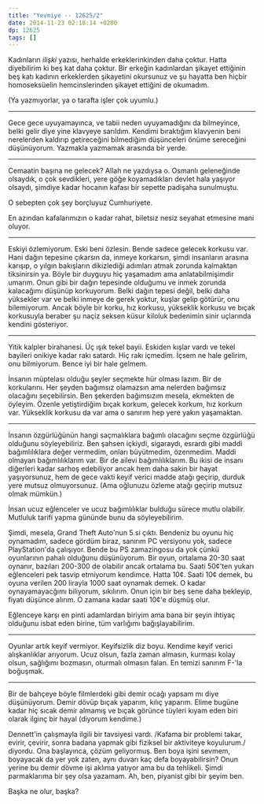 ```yaml
---
title: "Yevmiye -- 12625/2"
date: 2014-11-23 02:18:14 +0200
dp: 12625
tags: []
---
```


Kadınların *ilişki* yazısı, herhalde erkeklerinkinden daha çoktur. Hatta
diyebilirim ki beş kat daha çoktur. Bir erkeğin kadınlardan şikayet
ettiğinin beş katı kadının erkeklerden şikayetini okursunuz ve şu
hayatta ben hiçbir homoseksüelin hemcinslerinden şikayet ettiğini de
okumadım.

(Ya yazmıyorlar, ya o tarafta işler çok uyumlu.)

--------------

Gece gece uyuyamayınca, ve tabii neden uyuyamadığını da bilmeyince, belki
gelir diye yine klavyeye sarıldım. Kendimi bıraktığım klavyenin beni
nerelerden kaldırıp getireceğini bilmediğim düşünceleri önüme sereceğini
düşünüyorum. Yazmakla yazmamak arasında bir yerde.

--------------

Cemaatin başına ne gelecek? Allah ne yazdıysa o. Osmanlı geleneğinde
olsaydık, o çok sevdikleri, yere göğe koyamadıkları devlet hala yaşıyor
olsaydı, şimdiye kadar hocanın kafası bir sepette padişaha sunulmuştu.

O sebepten çok şey borçluyuz Cumhuriyete.

En azından kafalarımızın o kadar rahat, biletsiz nesiz seyahat etmesine
mani oluyor.

--------------

Eskiyi özlemiyorum. Eski beni özlesin. Bende sadece gelecek korkusu var.
Hani dağın tepesine çıkarsın da, inmeye korkarsın, şimdi insanların
arasına karışıp, o yılgın bakışların dikizlediği adımları atmak zorunda
kalmaktan tiksinirsin ya. Böyle bir duyguyu hiç yaşamadım ama
anlatabilmişimdir umarım. Onun gibi bir dağın tepesinde olduğumu ve
inmek zorunda kalacağımı düşünüp korkuyorum. Belki dağın tepesi değil,
belki daha yüksekler var ve belki inmeye de gerek yoktur, kuşlar gelip
götürür, onu bilemiyorum. Ancak böyle bir korku, hız korkusu, yükseklik
korkusu ve bıçak korkusuyla beraber şu naçiz seksen küsur kiloluk
bedenimin sinir uçlarında kendini gösteriyor.

--------------
<!-- 
Artık X-'in de bu yazıları okuduğundan, hepsini okuduğundan emin
değilim. Dayanamıyor bence. Mutsuz X- her gün bulanıyor.
Görünmeyişe göre bir kızımız olacak, adını *çalkantılı* bir şeyler
koyalım. Çalkanur. Anasının yüzü bir o yana, bir bu yana çalkalanıyor
bazen. Onun yüzünden veya benim yüzümden.

--------------
-->


Yitik kalpler birahanesi. Üç ışık tekel bayii. Eskiden kışlar vardı ve
tekel bayileri onikiye kadar rakı satardı. Hiç rakı içmedim. İçsem ne
hale gelirim, onu bilmiyorum. Bence iyi bir hale gelmem.

İnsanın müptelası olduğu şeyler seçmekte hür olması lazım. Bir de
korkularını. Her şeyden bağımsız olamazsın ama nelerden bağımsız
olacağını seçebilirsin. Ben şekerden bağımsızım mesela, ekmekten de
öyleyim. Özenle yetiştirdiğim bıçak korkum, gelecek korkum, hız korkum
var. Yükseklik korkusu da var ama o sanırım hep yere yakın yaşamaktan.

--------------

İnsanın özgürlüğünün hangi saçmalıklara bağımlı olacağını seçme
özgürlüğü olduğunu söyleyebiliriz. Ben şahsen içkiydi, sigaraydı,
esrardı gibi maddi bağımlılıklara değer vermedim, onları büyütmedim,
özenmedim. Maddi olmayan bağımlılıklarım var. Bir de ailevi
bağımlılıklarım. Bu ikisi de insanı diğerleri kadar sarhoş edebiliyor
ancak hem daha sakin bir hayat yaşıyorsunuz, hem de gece vakti keyif
verici madde atağı geçirip, durduk yere mutsuz olmuyorsunuz. (Ama
oğlunuzu özleme atağı geçirip mutsuz olmak mümkün.)

İnsan ucuz eğlenceler ve ucuz bağımlılıklar bulduğu sürece mutlu
olabilir. Mutluluk tarifi yapma gününde bunu da söyleyebilirim.

Şimdi, mesela, Grand Theft Auto'nun 5.si çıktı. Bendeniz bu oyunu hiç
oynamadım, sadece gördüm biraz, sanırım PC versiyonu yok, sadece
PlayStation'da çalışıyor. Bende bu PS zamazingosu da yok çünkü
oyunlarının pahalı olduğunu düşünüyorum. Bir oyun, ortalama 20-30 saat
oynanır, bazıları 200-300 de olabilir ancak ortalama bu. Saati 50¢'ten
yukarı eğlenceleri pek tasvip etmiyorum kendimce. Hatta 10¢. Saati 10¢
demek, bu oyuna verilen 200 lirayla 1000 saat oynamak demek. O kadar
oynayamayacğımı biliyorum, sıkılırım. Onun için bir beş sene daha
bekleyip, fiyatı düşünce alırım. O zamana kadar saati 10¢'e düşmüş olur.

Eğlenceye karşı en pinti adamlardan biriyim ama bana bir şeyin ihtiyaç
olduğunu isbat eden birine, tüm varlığımı bağışlayabilirim.

--------------

Oyunlar artık keyif vermiyor. Keyifsizlik diz boyu. Kendime keyif verici
alışkanlıklar arıyorum. Ucuz olsun, fazla zaman almasın, kurması kolay
olsun, sağlığımı bozmasın, oturmalı olmasın falan. En temizi sanırım
F-'la boğuşmak.

--------------

Bir de bahçeye böyle filmlerdeki gibi demir ocağı yapsam mı diye
düşünüyorum. Demir dövüp bıçak yaparım, kılıç yaparım. Elime bugüne
kadar hiç sıcak demir almamış ve bıçak görünce tüyleri kıyam eden biri
olarak ilginç bir hayal (diyorum kendime.)

Dennett'in çalışmayla ilgili bir tavsiyesi vardı. /Kafama bir problemi
takar, evirir, çevirir, sonra badana yapmak gibi fiziksel bir aktiviteye
koyulurum./ diyordu. Ona başlayınca, çözüm geliyormuş. Ben boya işini
sevmem, boyayacak da yer yok zaten, aynı duvarı kaç defa boyayabilirsin?
Onun yerine bu demir dövme işi aklıma yatıyor ama bu da tehlikeli. Şimdi
parmaklarıma bir şey olsa yazamam. Ah, ben, piyanist gibi bir şeyim ben.

Başka ne olur, başka?

